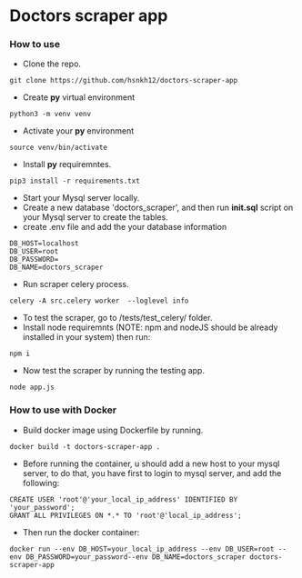 # Doctors scraper app 

### How to use 

- Clone the repo.
```
git clone https://github.com/hsnkh12/doctors-scraper-app
```
- Create **py** virtual environment 
```
python3 -m venv venv
```
- Activate your **py** environment
```
source venv/bin/activate
```
- Install **py** requiremntes.
```
pip3 install -r requirements.txt
```
- Start your Mysql server locally.
- Create a new database 'doctors_scraper', and then run **init.sql** script on your Mysql server to create the tables.
- create .env file and add the your database information
```
DB_HOST=localhost
DB_USER=root
DB_PASSWORD=
DB_NAME=doctors_scraper
```
- Run scraper celery process.
```
celery -A src.celery worker  --loglevel info
```
- To test the scraper, go to /tests/test_celery/ folder.
- Install node requiremnts (NOTE: npm and nodeJS should be already installed in your system) then run:
```
npm i
```
- Now test the scraper by running the testing app.
```
node app.js
```

### How to use with Docker
- Build docker image using Dockerfile by running.
```
docker build -t doctors-scraper-app .
```
- Before running the container, u should add a new host to your mysql server, to do that, you have first to login to mysql server, and add the following:
```
CREATE USER 'root'@'your_local_ip_address' IDENTIFIED BY 'your_password';
GRANT ALL PRIVILEGES ON *.* TO 'root'@'local_ip_address';
```
- Then run the docker container:
```
docker run --env DB_HOST=your_local_ip_address --env DB_USER=root --env DB_PASSWORD=your_password--env DB_NAME=doctors_scraper doctors-scraper-app
```
